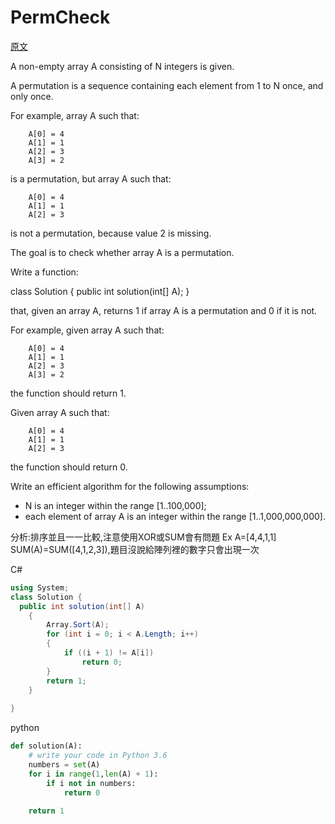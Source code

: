 # PermCheck


<a href="https://app.codility.com/programmers/lessons/4-counting_elements/perm_check/">原文</a>

A non-empty array A consisting of N integers is given.</br>

A permutation is a sequence containing each element from 1 to N once, and only once.</br>

For example, array A such that:</br>
```
    A[0] = 4
    A[1] = 1
    A[2] = 3
    A[3] = 2
```
is a permutation, but array A such that:</br>
```
    A[0] = 4
    A[1] = 1
    A[2] = 3
```    
    
is not a permutation, because value 2 is missing.</br>

The goal is to check whether array A is a permutation.</br>

Write a function:</br>

class Solution { public int solution(int[] A); }</br>

that, given an array A, returns 1 if array A is a permutation and 0 if it is not.</br>

For example, given array A such that:</br>
```
    A[0] = 4
    A[1] = 1
    A[2] = 3
    A[3] = 2
```
the function should return 1.</br>

Given array A such that:</br>
```
    A[0] = 4
    A[1] = 1
    A[2] = 3
```
the function should return 0.</br>

Write an efficient algorithm for the following assumptions:</br>
<ul>
    <li>N is an integer within the range [1..100,000];</li>
    <li>each element of array A is an integer within the range [1..1,000,000,000].</li>
</ul>



分析:排序並且一一比較,注意使用XOR或SUM會有問題 Ex A=[4,4,1,1] SUM(A)=SUM([4,1,2,3]),題目沒說給陣列裡的數字只會出現一次

C#
```csharp
using System;
class Solution {
  public int solution(int[] A)
	{
        Array.Sort(A);
        for (int i = 0; i < A.Length; i++)
        {
            if ((i + 1) != A[i])
                return 0;
        }
        return 1;
    }
	
}
```

python
```python
def solution(A):
    # write your code in Python 3.6
    numbers = set(A)    
    for i in range(1,len(A) + 1):
        if i not in numbers:
            return 0
    
    return 1    
```





















